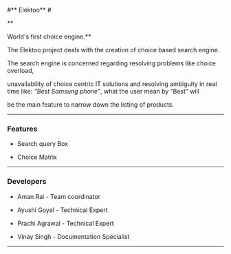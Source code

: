 #** Elektoo** #

**

World's first choice engine.**



The Elektoo project deals with the creation of choice based search engine.

The search engine is concerned regarding resolving problems like choice overload,

unavailability of choice centric IT solutions and resolving ambiguity in real time like: *“Best Samsung phone”*, what the user mean by “Best” will

be the main feature to narrow down the listing of products.



***



### Features ###



* Search query Box

* Choice Matrix



***



### Developers ###



* Aman Rai - Team coordinator

* Ayushi Goyal - Technical Expert

* Prachi Agrawal - Technical Expert

* Vinay Singh - Documentation Specialist



***